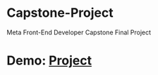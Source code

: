 # Capstone-Project
Meta Front-End Developer Capstone Final Project

# Demo: [Project](https://shahandfahad.github.io/Little-Lemon/)
